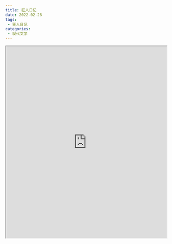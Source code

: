```yaml
---
title: 狂人日记
date: 2022-02-28
tags:
 - 狂人日记
categories:
 - 现代文学
---
```




<iframe src="https://study-doc.yourtools.icu/pdf/web/viewer.html?file=https://vkceyugu.cdn.bspapp.com/VKCEYUGU-e9075d72-0451-48df-afe1-d46932ae4554/501b91ef-a112-44cf-baca-7978795b14a5.pdf" width="100%" height="600px"></iframe>
